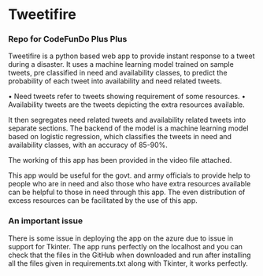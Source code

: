 # Tweetifire

### Repo for CodeFunDo Plus Plus
 
Tweetifire is a python based web app to provide instant response to a tweet during a disaster. It uses a machine learning model trained on sample tweets, pre classified in need and availability classes, to predict the probability of each tweet into availability and need related tweets.

• Need tweets refer to tweets showing requirement of some resources.
• Availability tweets are the tweets depicting the extra resources available.

It then segregates need related tweets and availability related tweets into separate sections.
The backend of the model is a machine learning model based on logistic regression, which classifies the tweets in need and availability classes, with an accuracy of 85-90%.

The working of this app has been provided in the video file attached.

 This app would be useful for the govt. and army officials to provide help to people who are in need and also those who have extra resources available can be helpful to those in need through this app. The even distribution of excess resources can be facilitated by the use of this app.
 
### An important issue

There is some issue in deploying the app on the azure due to issue in support for Tkinter. The app runs perfectly on the localhost and you can check that the files in the GitHub when downloaded and run after installing all the files given in requirements.txt along with Tkinter, it works perfectly.



